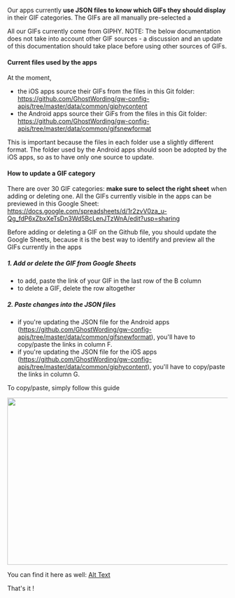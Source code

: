 Our apps currently **use JSON files to know which GIFs they should display** in their GIF categories. The GIFs are all manually pre-selected a

All our GIFs currently come from GIPHY. 
NOTE: The below documentation does not take into account other GIF sources - a discussion and an update of this documentation should take place before using other sources of GIFs.

#### Current files used by the apps

At the moment,
- the iOS apps source their GIFs from the files in this Git folder: https://github.com/GhostWording/gw-config-apis/tree/master/data/common/giphycontent
- the Android apps source their GiFs from the files in this Git folder: https://github.com/GhostWording/gw-config-apis/tree/master/data/common/gifsnewformat

This is important because the files in each folder use a slightly different format. The folder used by the Android apps should soon be adopted by the iOS apps, so as to have only one source to update.

#### How to update a GIF category

There are over 30 GIF categories: **make sure to select the right sheet** when adding or deleting one. 
All the GIFs currently visible in the apps can be previewed in this Google Sheet: https://docs.google.com/spreadsheets/d/1r2zvV0za_u-Qg_fdP6xZbxXeTsDn3Wd5BcLenJTzWnA/edit?usp=sharing

Before adding or deleting a GIF on the Github file, you should update the Google Sheets, because it is the best way to identify and preview all the GIFs currently in the apps 

##### 1. Add or delete the GIF from Google Sheets

- to add, paste the link of your GIF in the last row of the B column
- to delete a GIF, delete the row altogether

##### 2. Paste changes into the JSON files

- if you're updating the JSON file for the Android apps (https://github.com/GhostWording/gw-config-apis/tree/master/data/common/gifsnewformat), you'll have to copy/paste the links in column F.
- if you're updating the JSON file for the iOS apps (https://github.com/GhostWording/gw-config-apis/tree/master/data/common/giphycontent), you'll have to copy/paste the links in column G.

To copy/paste, simply follow this guide

<img src="https://media.giphy.com/media/p4jcMzUaSzPHwkY1An/giphy.gif" width="720" height="381" />

You can find it here as well: [Alt Text](https://media.giphy.com/media/p4jcMzUaSzPHwkY1An/giphy.gif) 


That's it !
